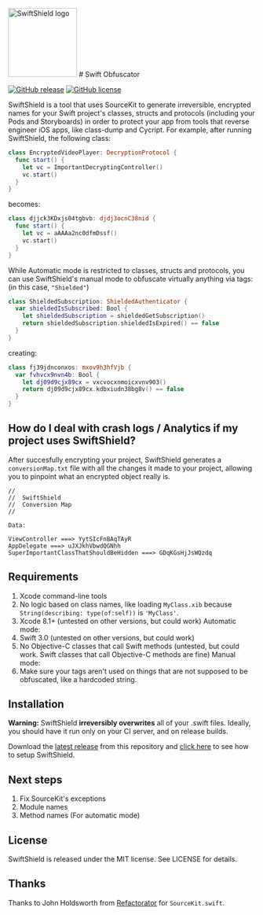 <img src="http://i.imgur.com/0ksj7Gh.png" alt="SwiftShield logo" height="140" >
# Swift Obfuscator

[![GitHub release](https://img.shields.io/github/tag/rockbruno/swiftshield.svg)](https://github.com/rockbruno/swiftshield/releases)
[![GitHub license](https://img.shields.io/badge/license-MIT-lightgrey.svg)](https://raw.githubusercontent.com/rockbruno/swiftshield/master/LICENSE)

SwiftShield is a tool that uses SourceKit to generate irreversible, encrypted names for your Swift project's classes, structs and protocols (including your Pods and Storyboards) in order to protect your app from tools that reverse engineer iOS apps, like class-dump and Cycript.
For example, after running SwiftShield, the following class:
```swift
class EncryptedVideoPlayer: DecryptionProtocol {
  func start() {
    let vc = ImportantDecryptingController()
    vc.start()
  }
}
```
becomes:
```swift
class djjck3KDxjs04tgbvb: djdj3ocnC38nid {
  func start() {
    let vc = aAAAa2nc0dfmDssf()
    vc.start()
  }
}
```

While Automatic mode is restricted to classes, structs and protocols, you can use SwiftShield's manual mode to obfuscate virtually anything via tags: (in this case, `"Shielded"`)

```swift
class ShieldedSubscription: ShieldedAuthenticator {
  var shieldedIsSubscribed: Bool {
    let shieldedSubscription = shieldedGetSubscription()
    return shieldedSubscription.shieldedIsExpired() == false
  }
}
```
creating:
```swift
class fj39jdnconxos: mxov9h3hfVjb {
  var fvhvcx9nvn4b: Bool {
    let dj09d9cjx89cx = vxcvocxnmoicxvnv903()
    return dj09d9cjx89cx.kdbxiudn38bg8v() == false
  }
}
```


## How do I deal with crash logs / Analytics if my project uses SwiftShield?

After succesfully encrypting your project, SwiftShield generates a `conversionMap.txt` file with all the changes it made to your project, allowing you to pinpoint what an encrypted object really is.
````
//
//  SwiftShield
//  Conversion Map
//

Data:

ViewController ===> YytSIcFnBAqTAyR
AppDelegate ===> uJXJkhVbwdQGNhh
SuperImportantClassThatShouldBeHidden ===> GDqKGsHjJsWQzdq
````


## Requirements

1. Xcode command-line tools
2. No logic based on class names, like loading `MyClass.xib` because `String(describing: type(of:self))` is `'MyClass'`.
3. Xcode 8.1+ (untested on other versions, but could work)
Automatic mode:
1. Swift 3.0 (untested on other versions, but could work)
2. No Objective-C classes that call Swift methods (untested, but could work. Swift classes that call Objective-C methods are fine)
Manual mode:
1. Make sure your tags aren't used on things that are not supposed to be obfuscated, like a hardcoded string.


## Installation

**Warning:** SwiftShield **irreversibly overwrites** all of your .swift files. Ideally, you should have it run only on your CI server, and on release builds.

Download the [latest release](https://github.com/rockbruno/swiftshield/releases) from this repository and [click here](https://github.com/rockbruno/swiftshield/blob/sourcekit/USAGE.md) to see how to setup SwiftShield.


## Next steps

1. Fix SourceKit's exceptions
2. Module names
3. Method names (For automatic mode)


## License

SwiftShield is released under the MIT license. See LICENSE for details.


## Thanks

Thanks to John Holdsworth from [Refactorator](https://github.com/johnno1962/Refactorator) for `SourceKit.swift`.
